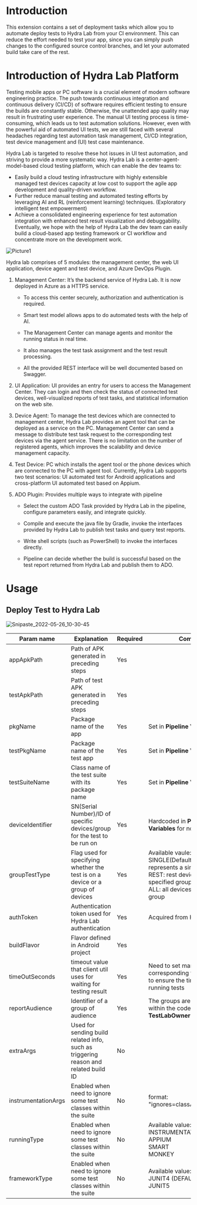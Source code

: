 # Introduction

This extension contains a set of deployment tasks which allow you to automate deploy tests to Hydra Lab from your CI environment. This can reduce the effort needed to test your app, since you can simply push changes to the configured source control branches, and let your automated build take care of the rest.

# Introduction of Hydra Lab Platform

Testing mobile apps or PC software is a crucial element of modern software engineering practice. The push towards continuous integration and continuous delivery (CI/CD) of software requires efficient testing to ensure the builds are constantly stable. Otherwise, the unattended app quality may result in frustrating user experience. The manual UI testing process is time-consuming, which leads us to test automation solutions. However, even with the powerful aid of automated UI tests, we are still faced with several headaches regarding test automation task management, CI/CD integration, test device management and (UI) test case maintenance. 

Hydra Lab is targeted to resolve these hot issues in UI test automation, and striving to provide a more systematic way. Hydra Lab is a center-agent-model-based cloud testing platform, which can enable the dev teams to:
- Easily build a cloud testing infrastructure with highly extensible managed test devices capacity at low cost to support the agile app development and quality-driven workflow.
- Further reduce manual testing and automated testing efforts by leveraging AI and RL (reinforcement learning) techniques. (Exploratory intelligent test empowerment)
- Achieve a consolidated engineering experience for test automation integration with enhanced test result visualization and debuggability.
Eventually, we hope with the help of Hydra Lab the dev team can easily build a cloud-based app testing framework or CI workflow and concentrate more on the development work.

![Picture1](images/hydra_lab_architecture.png)

Hydra lab comprises of 5 modules: the management center, the web UI application, device agent and test device, and Azure DevOps Plugin.

1. Management Center: It’s the backend service of Hydra Lab. It is now deployed in Azure as a HTTPS service. 
    - To access this center securely, authorization and authentication is required.

    - Smart test model allows apps to do automated tests with the help of AI. 

    - The Management Center can manage agents and monitor the running status in real time. 

    - It also manages the test task assignment and the test result processing. 

    - All the provided REST interface will be well documented based on Swagger.

2. UI Application: UI provides an entry for users to access the Management Center. They can login and then check the status of connected test devices, well-visualized reports of test tasks, and statistical information on the web site.

3. Device Agent: To manage the test devices which are connected to management center, Hydra Lab provides an agent tool that can be deployed as a service on the PC. Management Center can send a message to distribute test task request to the corresponding test devices via the agent service. There is no limitation on the number of registered agents, which improves the scalability and device management capacity.

4. Test Device: PC which installs the agent tool or the phone devices which are connected to the PC with agent tool. Currently, Hydra Lab supports two test scenarios: UI automated test for Android applications and cross-platform UI automated test based on Appium.

5. ADO Plugin: Provides multiple ways to integrate with pipeline

    - Select the custom ADO Task provided by Hydra Lab in the pipeline, configure parameters easily, and integrate quickly.

    - Compile and execute the java file by Gradle, invoke the interfaces provided by Hydra Lab to publish test tasks and query test reports.

    - Write shell scripts (such as PowerShell) to invoke the interfaces directly.

    - Pipeline can decide whether the build is successful based on the test report returned from Hydra Lab and publish them to ADO.

# Usage
## Deploy Test to Hydra Lab

![Snipaste_2022-05-26_10-30-45](images/instructions.png)

| Param name | Explanation | Required | Comment |
|--|--|--|--|  
| appApkPath | Path of APK generated in preceding steps | Yes |  |
| testApkPath | Path of test APK generated in preceding steps | Yes |  |
| pkgName | Package name of the app | Yes |  Set in **Pipeline Variables**  |
| testPkgName | Package name of the test app | Yes |  Set in **Pipeline Variables**  |
| testSuiteName | Class name of the test suite with its package name | Yes | Set in **Pipeline Variables** |
| deviceIdentifier | SN(Serial Number)/ID of specific devices/group for the test to be run on | Yes | Hardcoded in **Pipeline Variables** for now |
| groupTestType | Flag used for specifying whether the test is on a device or a group of devices | Yes | Available vaule:<br>SINGLE(Default): group name represents a single device <br>REST: rest devices in the specified group <br>ALL: all devices in the specified group |
| authToken | Authentication token used for Hydra Lab authentication | Yes | Acquired from Hydra Lab owner |
| buildFlavor | Flavor defined in Android project | Yes |  |
| timeOutSeconds | timeout value that client util uses for waiting for testing result | Yes | Need to set manually corresponding to specific app to ensure the time is enough for running tests |
| reportAudience | Identifier of a group of audience | Yes | The groups are pre-defined within the code, and default to **TestLabOwner** |
| extraArgs | Used for sending build related info, such as triggering reason and related build ID | No |  |
| instrumentationArgs | Enabled when need to ignore some test classes within the suite | No | format: <br> "ignores=classA\|classB\|classC"|
| runningType | Enabled when need to ignore some test classes within the suite | No | Available value: <br>INSTRUMENTATION (DEFAULT)<br>APPIUM<br>SMART<br>MONKEY |
| frameworkType | Enabled when need to ignore some test classes within the suite | No | Available value: <br>JUNIT4 (DEFAULT)<br>JUNIT5  |
